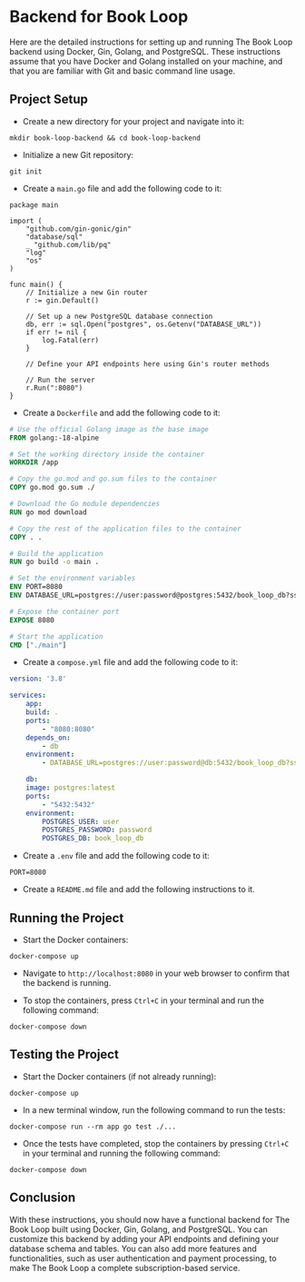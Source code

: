 # Backend for Book Loop

Here are the detailed instructions for setting up and running The Book Loop backend using Docker, Gin, Golang, and PostgreSQL. These instructions assume that you have Docker and Golang installed on your machine, and that you are familiar with Git and basic command line usage.

## Project Setup

- Create a new directory for your project and navigate into it:

`mkdir book-loop-backend && cd book-loop-backend`

- Initialize a new Git repository:

`git init`

- Create a `main.go` file and add the following code to it:

```golang
package main

import (
    "github.com/gin-gonic/gin"
    "database/sql"
    _ "github.com/lib/pq"
    "log"
    "os"
)

func main() {
    // Initialize a new Gin router
    r := gin.Default()

    // Set up a new PostgreSQL database connection
    db, err := sql.Open("postgres", os.Getenv("DATABASE_URL"))
    if err != nil {
        log.Fatal(err)
    }

    // Define your API endpoints here using Gin's router methods

    // Run the server
    r.Run(":8080")
}
```

- Create a `Dockerfile` and add the following code to it:

```Dockerfile
# Use the official Golang image as the base image
FROM golang:-18-alpine

# Set the working directory inside the container
WORKDIR /app

# Copy the go.mod and go.sum files to the container
COPY go.mod go.sum ./

# Download the Go module dependencies
RUN go mod download

# Copy the rest of the application files to the container
COPY . .

# Build the application
RUN go build -o main .

# Set the environment variables
ENV PORT=8080
ENV DATABASE_URL=postgres://user:password@postgres:5432/book_loop_db?sslmode=disable

# Expose the container port
EXPOSE 8080

# Start the application
CMD ["./main"]
```

- Create a `compose.yml` file and add the following code to it:

```yaml
version: '3.8'

services:
    app:
    build: .
    ports:
        - "8080:8080"
    depends_on:
        - db
    environment:
        - DATABASE_URL=postgres://user:password@db:5432/book_loop_db?sslmode=disable

    db:
    image: postgres:latest
    ports:
        - "5432:5432"
    environment:
        POSTGRES_USER: user
        POSTGRES_PASSWORD: password
        POSTGRES_DB: book_loop_db
```

- Create a `.env` file and add the following code to it:

`PORT=8080`

- Create a `README.md` file and add the following instructions to it.

## Running the Project

- Start the Docker containers:

`docker-compose up`

- Navigate to `http://localhost:8080` in your web browser to confirm that the backend is running.

- To stop the containers, press `Ctrl+C` in your terminal and run the following command:

`docker-compose down`

## Testing the Project

- Start the Docker containers (if not already running):

`docker-compose up`

- In a new terminal window, run the following command to run the tests:

`docker-compose run --rm app go test ./...`

- Once the tests have completed, stop the containers by pressing `Ctrl+C` in your terminal and running the following command:

`docker-compose down`

## Conclusion

With these instructions, you should now have a functional backend for The Book Loop built using Docker, Gin, Golang, and PostgreSQL. You can customize this backend by adding your API endpoints and defining your database schema and tables. You can also add more features and functionalities, such as user authentication and payment processing, to make The Book Loop a complete subscription-based service.
